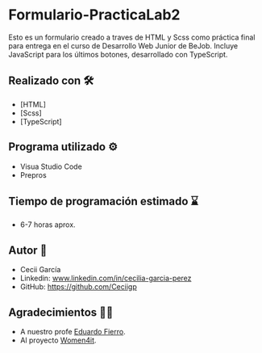 # Formulario-PracticaLab2
 Esto es un formulario creado a traves de HTML y Scss como práctica final para entrega en el curso de Desarrollo Web Junior de BeJob.
 Incluye JavaScript para los últimos botones, desarrollado con TypeScript.


## Realizado con 🛠️
 * [HTML]
 * [Scss]
 * [TypeScript]
 
## Programa utilizado ⚙️
  * Visua Studio Code
  * Prepros

## Tiempo de programación estimado ⌛
  - 6-7 horas aprox.
  
## Autor 🔏
  * Cecii García
  * Linkedin: www.linkedin.com/in/cecilia-garcia-perez
  * GitHub: https://github.com/Ceciigp
  
## Agradecimientos 🙌💜
  * A nuestro profe <a href="https://eduardofierro.pro/" title="Eduardo Fierro" target="_blank">Eduardo Fierro</a>.
  *  Al proyecto <a href="https://women4it.eu/" title="Women4it" target="_blank">Women4it</a>.
